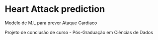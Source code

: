 # Heart Attack prediction
Modelo de M.L para prever Ataque Cardiaco 

Projeto de conclusão de curso - Pós-Graduação em Ciências de Dados
